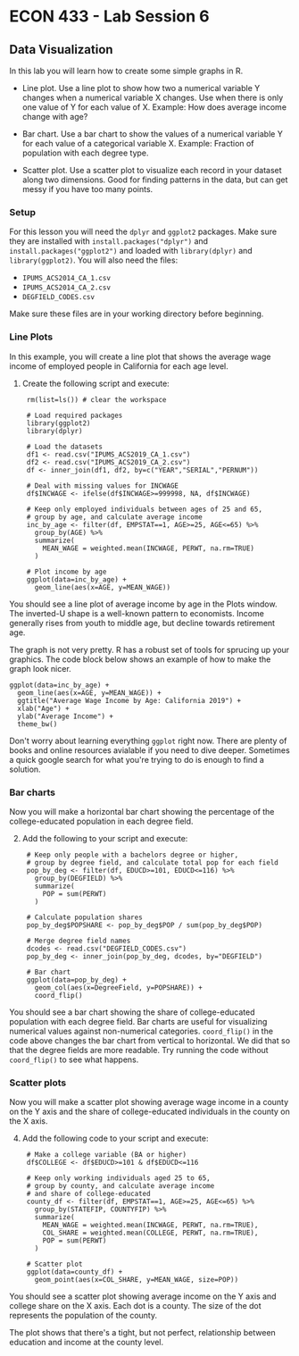 # ECON 433 - Lab Session 6
## Data Visualization

In this lab you will learn how to create some simple graphs in R.

- Line plot. Use a line plot to show how two a numerical variable Y changes when a numerical variable X changes. Use when there is only one value of Y for each value of X. Example: How does average income change with age?

- Bar chart. Use a bar chart to show the values of a numerical variable Y for each value of a categorical variable X. Example: Fraction of population with each degree type.

- Scatter plot. Use a scatter plot to visualize each record in your dataset along two dimensions. Good for finding patterns in the data, but can get messy if you have too many points. 

### Setup

For this lesson you will need the `dplyr` and `ggplot2` packages. Make sure they are installed with `install.packages("dplyr")` and `install.packages("ggplot2")` and loaded with `library(dplyr)` and `library(ggplot2)`. You will also need the files:

- `IPUMS_ACS2014_CA_1.csv`
- `IPUMS_ACS2014_CA_2.csv`
- `DEGFIELD_CODES.csv`

Make sure these files are in your working directory before beginning.

### Line Plots

In this example, you will create a line plot that shows the average wage income of employed people in California for each age level.

1. Create the following script and execute:

        rm(list=ls()) # clear the workspace
        
        # Load required packages
        library(ggplot2)
        library(dplyr)
        
        # Load the datasets
        df1 <- read.csv("IPUMS_ACS2019_CA_1.csv")
        df2 <- read.csv("IPUMS_ACS2019_CA_2.csv")
        df <- inner_join(df1, df2, by=c("YEAR","SERIAL","PERNUM"))
        
        # Deal with missing values for INCWAGE
        df$INCWAGE <- ifelse(df$INCWAGE>=999998, NA, df$INCWAGE)
        
        # Keep only employed individuals between ages of 25 and 65, 
        # group by age, and calculate average income
        inc_by_age <- filter(df, EMPSTAT==1, AGE>=25, AGE<=65) %>%
          group_by(AGE) %>% 
          summarize(
            MEAN_WAGE = weighted.mean(INCWAGE, PERWT, na.rm=TRUE)
          )
         
        # Plot income by age
        ggplot(data=inc_by_age) + 
          geom_line(aes(x=AGE, y=MEAN_WAGE))

You should see a line plot of average income by age in the Plots window. The inverted-U shape is a well-known pattern to economists. Income generally rises from youth to middle age, but decline towards retirement age. 

The graph is not very pretty. R has a robust set of tools for sprucing up your graphics. The code block below shows an example of how to make the graph look nicer. 

    ggplot(data=inc_by_age) +
      geom_line(aes(x=AGE, y=MEAN_WAGE)) + 
      ggtitle("Average Wage Income by Age: California 2019") + 
      xlab("Age") + 
      ylab("Average Income") + 
      theme_bw()

Don't worry about learning everything `ggplot` right now. There are plenty of books and online resources avialable if you need to dive deeper. Sometimes a quick google search for what you're trying to do is enough to find a solution.

### Bar charts

Now you will make a horizontal bar chart showing the percentage of the college-educated population in each degree field.

2. Add the following to your script and execute:

        # Keep only people with a bachelors degree or higher, 
        # group by degree field, and calculate total pop for each field
        pop_by_deg <- filter(df, EDUCD>=101, EDUCD<=116) %>% 
          group_by(DEGFIELD) %>% 
          summarize(
            POP = sum(PERWT)
          )
        
        # Calculate population shares
        pop_by_deg$POPSHARE <- pop_by_deg$POP / sum(pop_by_deg$POP)
        
        # Merge degree field names
        dcodes <- read.csv("DEGFIELD_CODES.csv")
        pop_by_deg <- inner_join(pop_by_deg, dcodes, by="DEGFIELD")
        
        # Bar chart
        ggplot(data=pop_by_deg) + 
          geom_col(aes(x=DegreeField, y=POPSHARE)) + 
          coord_flip()
         
You should see a bar chart showing the share of college-educated population with each degree field. Bar charts are useful for visualizing numerical values against non-numerical categories. `coord_flip()` in the code above changes the bar chart from vertical to horizontal. We did that so that the degree fields are more readable. Try running the code without `coord_flip()` to see what happens.

### Scatter plots

Now you will make a scatter plot showing average wage income in a county on the Y axis and the share of college-educated individuals in the county on the X axis. 

4. Add the following code to your script and execute:

        # Make a college variable (BA or higher)
        df$COLLEGE <- df$EDUCD>=101 & df$EDUCD<=116
        
        # Keep only working individuals aged 25 to 65, 
        # group by county, and calculate average income 
        # and share of college-educated
        county_df <- filter(df, EMPSTAT==1, AGE>=25, AGE<=65) %>% 
          group_by(STATEFIP, COUNTYFIP) %>% 
          summarize(
            MEAN_WAGE = weighted.mean(INCWAGE, PERWT, na.rm=TRUE), 
            COL_SHARE = weighted.mean(COLLEGE, PERWT, na.rm=TRUE), 
            POP = sum(PERWT)
          )
        
        # Scatter plot
        ggplot(data=county_df) + 
          geom_point(aes(x=COL_SHARE, y=MEAN_WAGE, size=POP))
          
You should see a scatter plot showing average income on the Y axis and college share on the X axis. Each dot is a county. The size of the dot represents the population of the county. 

The plot shows that there's a tight, but not perfect, relationship between education and income at the county level.







